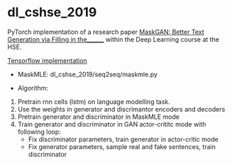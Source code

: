 # dl_cshse_2019
PyTorch implementation of a research paper [MaskGAN: Better Text Generation via Filling in the______](https://arxiv.org/abs/1801.07736) within the Deep Learning course at the HSE.

[Tensorflow implementation](https://github.com/tensorflow/models/tree/master/research/maskgan)

* MaskMLE: dl_cshse_2019/seq2seq/maskmle.py

* Algorithm:
1. Pretrain rnn cells (lstm) on language modelling task. 
2. Use the weights in generator and discrimantor encoders and decoders
3. Pretrain generator and discriminator in MaskMLE mode
4. Train generator and discriminator in GAN actor-crititc mode with following loop:
    * Fix discriminator parameters, train generator in actor-critic mode
    * Fix generator parameters, sample real and fake sentences, train discriminator
